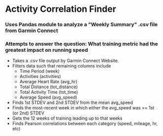 # Activity Correlation Finder

### Uses Pandas module to analyze a "Weekly Summary" .csv file from Garmin Connect
### Attempts to answer the question: What training metric had the greatest impact on running speed
- Takes a .csv file output by Garmin Connect Website.
- Filters data such that remaining columns include
  - Time Period (week)
  - Activities (activities)
  - Average Heart Rate (avg_hr)
  - Total Distance (tot_distance)
  - Total Activity Time (tot_time)
  - Average Speed (avg_speed)
- Finds 1st STDEV and 2nd STDEV from the mean avg_speed
- Finds the most-recent week in which either the avg_speed was >= 1st (or 2nd) STDEV
- Gets the 12 weeks of training leading up to that weeks
- Finds Pearson correlations between each category (speed, mileage, hr, etc)
